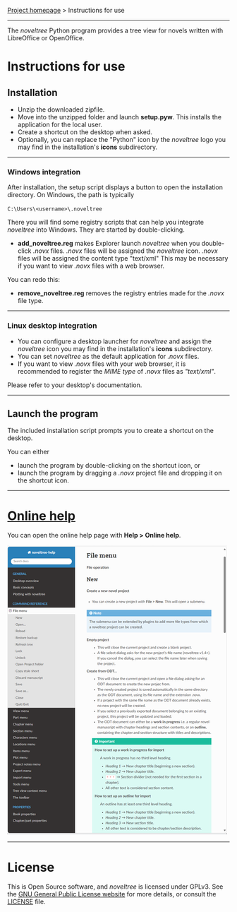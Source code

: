 [Project homepage](../README.md) > Instructions for use

--- 

The *noveltree* Python program provides a tree view for novels written with LibreOffice or OpenOffice.

# Instructions for use


## Installation

- Unzip the downloaded zipfile.
- Move into the unzipped folder and launch **setup.pyw**. This installs the application for the local user.
- Create a shortcut on the desktop when asked.
- Optionally, you can replace the "Python" icon by the *noveltree* logo you may find in the installation's **icons** subdirectory.

---

### Windows integration

After installation, the setup script displays a button to open the installation directory. On Windows, the path is typically

`C:\Users\<username>\.noveltree`

There you will find some registry scripts that can help you integrate *noveltree* into Windows. They are started by double-clicking.

- **add_noveltree.reg** makes Explorer launch *noveltree* when you double-click *.novx* files. *.novx* files will be assigned the *noveltree* icon. *.novx* files will be assigned the content type "text/xml" This may be necessary if you want to view *.novx* files with a web browser. 

You can redo this:

- **remove_noveltree.reg** removes the registry entries made for the *.novx* file type. 

--- 

### Linux desktop integration

- You can configure a desktop launcher for *noveltree* and assign the *noveltree* icon you may find in the installation's **icons** subdirectory.
- You can set *noveltree* as the default application for *.novx* files.
- If you want to view *.novx* files with your web browser, it is recommended to register the *MIME type* of *.novx* files as *"text/xml"*.

Please refer to your desktop's documentation. 

---

## Launch the program

The included installation script prompts you to create a shortcut on the desktop. 

You can either

- launch the program by double-clicking on the shortcut icon, or
- launch the program by dragging a *.novx* project file and dropping it on the shortcut icon.


--- 

# [Online help](https://peter88213.github.io/nvhelp-en/)


You can open the online help page with **Help > Online help**.

![Online help screenshot](Screenshots/help01.png)

--- 

# License

This is Open Source software, and *noveltree* is licensed under GPLv3. See the
[GNU General Public License website](https://www.gnu.org/licenses/gpl-3.0.en.html) for more
details, or consult the [LICENSE](https://github.com/peter88213/noveltree/blob/main/LICENSE) file.

